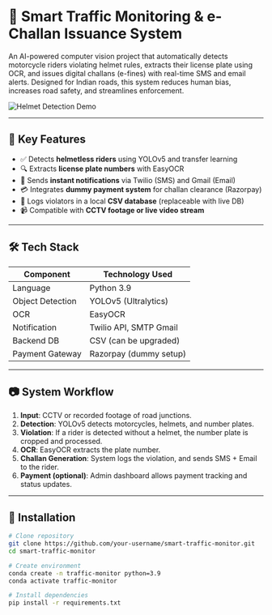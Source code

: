 # 🚦 Smart Traffic Monitoring & e-Challan Issuance System

An AI-powered computer vision project that automatically detects motorcycle riders violating helmet rules, extracts their license plate using OCR, and issues digital challans (e-fines) with real-time SMS and email alerts. Designed for Indian roads, this system reduces human bias, increases road safety, and streamlines enforcement.

![Helmet Detection Demo](https://your-image-link-here) <!-- Optional demo image -->

---

## 🧠 Key Features

- ✅ Detects **helmetless riders** using YOLOv5 and transfer learning
- 🔍 Extracts **license plate numbers** with EasyOCR
- 💬 Sends **instant notifications** via Twilio (SMS) and Gmail (Email)
- 💳 Integrates **dummy payment system** for challan clearance (Razorpay)
- 📁 Logs violators in a local **CSV database** (replaceable with live DB)
- 📹 Compatible with **CCTV footage or live video stream**

---



## 🛠️ Tech Stack

| Component          | Technology Used          |
|-------------------|--------------------------|
| Language          | Python 3.9               |
| Object Detection  | YOLOv5 (Ultralytics)     |
| OCR               | EasyOCR                  |
| Notification      | Twilio API, SMTP Gmail   |
| Backend DB        | CSV (can be upgraded)    |
| Payment Gateway   | Razorpay (dummy setup)   |

---

## 📷 System Workflow

1. **Input**: CCTV or recorded footage of road junctions.
2. **Detection**: YOLOv5 detects motorcycles, helmets, and number plates.
3. **Violation**: If a rider is detected without a helmet, the number plate is cropped and processed.
4. **OCR**: EasyOCR extracts the plate number.
5. **Challan Generation**: System logs the violation, and sends SMS + Email to the rider.
6. **Payment (optional)**: Admin dashboard allows payment tracking and status updates.

---

## 🚀 Installation

```bash
# Clone repository
git clone https://github.com/your-username/smart-traffic-monitor.git
cd smart-traffic-monitor

# Create environment
conda create -n traffic-monitor python=3.9
conda activate traffic-monitor

# Install dependencies
pip install -r requirements.txt
